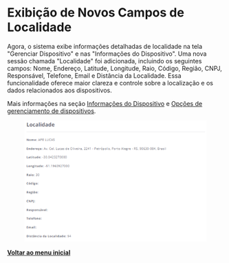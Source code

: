 # Exibição de Novos Campos de Localidade

Agora, o sistema exibe informações detalhadas de localidade na tela "Gerenciar Dispositivo" e nas "Informações do Dispositivo". Uma nova sessão chamada "Localidade" foi adicionada, incluindo os seguintes campos: Nome, Endereço, Latitude, Longitude, Raio, Código, Região, CNPJ, Responsável, Telefone, Email e Distância da Localidade. Essa funcionalidade oferece maior clareza e controle sobre a localização e os dados relacionados aos dispositivos.

Mais informações na seção [Informações do Dispositivo](../../portal/dispositivos/lista-de-dispositivos/informacoes-do-dispositivo.md) e [Opções de gerenciamento de dispositivos](../../portal/dispositivos/lista-de-dispositivos/opcoes-de-gerenciamento-de-dispositivos.md).

<figure><img src="../../../.gitbook/assets/image (315).png" alt=""><figcaption></figcaption></figure>

[**Voltar ao menu inicial**](../release-notes-less-than-nomeproduto-greater-than-v-16.0.0.md)
